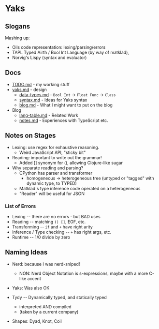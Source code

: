 Yaks
====

## Slogans

Mashing up:

- Oils code representation: lexing/parsing/errors 
- TAPL Typed Airth / Bool Int Language (by way of matklad),
- Norvig's Lispy (syntax and evaluator)

## Docs

- [TODO.md](doc/TODO.md) - my working stuff
- [yaks.md](doc/yaks.md) - design
  - [data-types.md](doc/data-types.md) - `Bool Int` -> `Float Func` -> `Class`
  - [syntax.md](doc/syntax.md) - Ideas for Yaks syntax
  - [blog.md](doc/blog.md) - What I might want to put on the blog
- Blog
  - [lang-table.md](doc/lang-table.md) - Related Work
  - [notes.md](doc/notes.md) - Experiences with TypeScript etc.

## Notes on Stages

- Lexing: use regex for exhaustive reasoning.
  - Weird JavaScript API, "sticky bit"
- Reading: important to write out the grammar!
  - Added [] synonym for (), allowing Clojure-like sugar
- Why separate reading and parsing?
  - CPython has parser and transformer
    - homogeneous -> heterogeneous tree (untyped or "tagged" with dynamic type,
      to TYPED)
  - Matklad's type inference code operated on a heterogeneous
  - "Reader" will be useful for JSON

### List of Errors

- Lexing -- there are no errors - but BAD uses
- Reading -- matching `() []`, EOF, etc.
- Transforming -- `if` and `+` have right arity
- Inference / Type checking -- `+` has right args, etc.
- Runtime -- 1/0 divide by zero

## Naming Ideas

- Nerd: because I was nerd-sniped!
  - NON: Nerd Object Notation is s-expressions, maybe with a more C-like accent

- Yaks: Was also OK

- Tydy -- Dynamically typed, and statically typed
  - interpreted AND compiled
  - (taken by a current company)

- Shapes: Dyad, Knot, Coil

